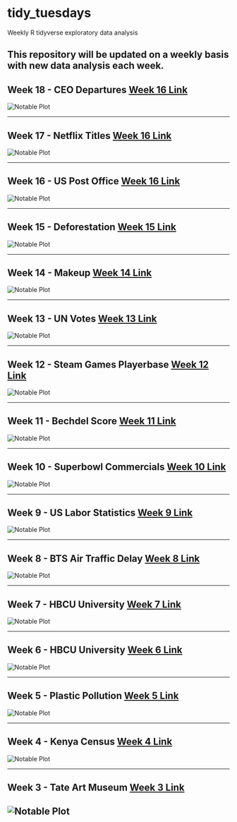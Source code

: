 # tidy_tuesdays
Weekly R tidyverse exploratory data analysis

This repository will be updated on a weekly basis with new data analysis each week. 
----------------------------------------------------------------------------------
## Week 18 - CEO Departures [Week 16 Link](https://github.com/Tgordon523/tidy_tuesdays/tree/main/04-27-2021)
![Notable Plot](https://github.com/Tgordon523/tidy_tuesdays/blob/main/04-27-2021/plots/state_post_offices.png)

----------------------------------------------------------------------------------
## Week 17 - Netflix Titles [Week 16 Link](https://github.com/Tgordon523/tidy_tuesdays/tree/main/04-20-2021)
![Notable Plot](https://github.com/Tgordon523/tidy_tuesdays/blob/main/04-20-2021/plots/genre_breakdown.png)

----------------------------------------------------------------------------------
## Week 16 - US Post Office [Week 16 Link](https://github.com/Tgordon523/tidy_tuesdays/tree/main/04-13-2021)
![Notable Plot](https://github.com/Tgordon523/tidy_tuesdays/blob/main/04-13-2021/plots/state_post_offices.png)

----------------------------------------------------------------------------------
## Week 15 - Deforestation [Week 15 Link](https://github.com/Tgordon523/tidy_tuesdays/tree/main/04-06-2021)
![Notable Plot](https://github.com/Tgordon523/tidy_tuesdays/blob/main/04-06-2021/plots/average_forest_area_overtime.png)

----------------------------------------------------------------------------------
## Week 14 - Makeup [Week 14 Link](https://github.com/Tgordon523/tidy_tuesdays/tree/main/03-30-2021)
![Notable Plot](https://github.com/Tgordon523/tidy_tuesdays/blob/main/03-30-2021/plots/makeup_shades.png)

----------------------------------------------------------------------------------
## Week 13 - UN Votes [Week 13 Link](https://github.com/Tgordon523/tidy_tuesdays/tree/main/03-23-2021)
![Notable Plot](https://github.com/Tgordon523/tidy_tuesdays/blob/main/03-23-2021/plots/important_votes_over_years.png)

----------------------------------------------------------------------------------
## Week 12 - Steam Games Playerbase [Week 12 Link](https://github.com/Tgordon523/tidy_tuesdays/tree/main/03-16-2021)
![Notable Plot](https://github.com/Tgordon523/tidy_tuesdays/blob/main/03-16-2021/plots/steam_popular_game_avg.png)

----------------------------------------------------------------------------------
## Week 11 - Bechdel Score [Week 11 Link](https://github.com/Tgordon523/tidy_tuesdays/tree/main/03-09-2021)
![Notable Plot](https://github.com/Tgordon523/tidy_tuesdays/blob/main/03-09-2021/plots/runtime_dist.png)

----------------------------------------------------------------------------------
## Week 10 - Superbowl Commercials [Week 10 Link](https://github.com/Tgordon523/tidy_tuesdays/tree/main/03-02-2021)
![Notable Plot](https://github.com/Tgordon523/tidy_tuesdays/blob/main/03-02-2021/plots/superbowl_sex_usage.png)

----------------------------------------------------------------------------------
## Week 9 - US Labor Statistics [Week 9 Link](https://github.com/Tgordon523/tidy_tuesdays/tree/main/02-23-2021)
![Notable Plot](https://github.com/Tgordon523/tidy_tuesdays/blob/main/02-23-2021/plots/race_weekly_earnings.png)

----------------------------------------------------------------------------------
## Week 8 - BTS Air Traffic Delay [Week 8 Link](https://github.com/Tgordon523/tidy_tuesdays/tree/main/02-16-2021)
![Notable Plot](https://github.com/Tgordon523/tidy_tuesdays/blob/main/02-16-2021/plots/Airline_delays.png)

----------------------------------------------------------------------------------
## Week 7 - HBCU University [Week 7 Link](https://github.com/Tgordon523/tidy_tuesdays/tree/main/02-09-2021)
![Notable Plot](https://github.com/Tgordon523/tidy_tuesdays/blob/main/02-09-2021/plots/Income_changes_family.png)

----------------------------------------------------------------------------------
## Week 6 - HBCU University [Week 6 Link](https://github.com/Tgordon523/tidy_tuesdays/tree/main/02-02-2021)
![Notable Plot](https://github.com/Tgordon523/tidy_tuesdays/blob/main/02-02-2021/plots/student_unversity_program_enrollments.png)

----------------------------------------------------------------------------------
## Week 5 - Plastic Pollution [Week 5 Link](https://github.com/Tgordon523/tidy_tuesdays/tree/main/01-26-2021)
![Notable Plot](https://github.com/Tgordon523/tidy_tuesdays/blob/main/01-26-2021/plots/Events_by_Country_2019_vs_2020.png)

----------------------------------------------------------------------------------
## Week 4 - Kenya Census [Week 4 Link](https://github.com/Tgordon523/tidy_tuesdays/tree/main/01-19-2021)
![Notable Plot](https://github.com/Tgordon523/tidy_tuesdays/blob/main/01-19-2021/plots/Crops_Across_Kenyan_Counties.png)

----------------------------------------------------------------------------------
## Week 3 - Tate Art Museum [Week 3 Link](https://github.com/Tgordon523/tidy_tuesdays/tree/main/01-12-2021)
![Notable Plot](https://github.com/Tgordon523/tidy_tuesdays/blob/main/01-12-2021/plots/Art_Collection_changes_over_years.png)
----------------------------------------------------------------------------------
